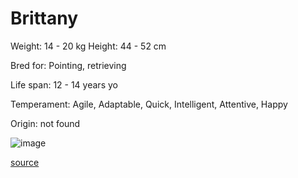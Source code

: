 # Brittany

Weight: 14 - 20 kg
Height: 44 - 52 cm

Bred for: Pointing, retrieving

Life span: 12 - 14 years yo

Temperament: Agile, Adaptable, Quick, Intelligent, Attentive, Happy

Origin: not found

![image](https://cdn2.thedogapi.com/images/HJWZZxc4X_1280.jpg)

[source](https://api.thedogapi.com/v1/breeds/59)
